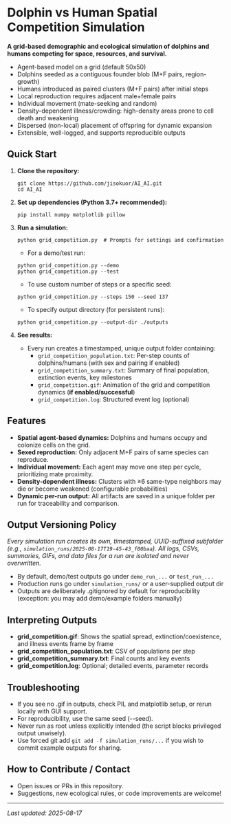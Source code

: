 # Dolphin vs Human Spatial Competition Simulation

**A grid-based demographic and ecological simulation of dolphins and humans competing for space, resources, and survival.**

- Agent-based model on a grid (default 50x50)
- Dolphins seeded as a contiguous founder blob (M+F pairs, region-growth)
- Humans introduced as paired clusters (M+F pairs) after initial steps
- Local reproduction requires adjacent male+female pairs
- Individual movement (mate-seeking and random)
- Density-dependent illness/crowding: high-density areas prone to cell death and weakening
- Dispersed (non-local) placement of offspring for dynamic expansion
- Extensible, well-logged, and supports reproducible outputs

## Quick Start

1. **Clone the repository:**
   ```
   git clone https://github.com/jisokuor/AI_AI.git
   cd AI_AI
   ```
2. **Set up dependencies (Python 3.7+ recommended):**
   ```
   pip install numpy matplotlib pillow
   ```
3. **Run a simulation:**
   ```
   python grid_competition.py  # Prompts for settings and confirmation
   ```
   - For a demo/test run:
   ```
   python grid_competition.py --demo
   python grid_competition.py --test
   ```
   - To use custom number of steps or a specific seed:
   ```
   python grid_competition.py --steps 150 --seed 137
   ```
   - To specify output directory (for persistent runs):
   ```
   python grid_competition.py --output-dir ./outputs
   ```

4. **See results:**
    - Every run creates a timestamped, unique output folder containing:
      * `grid_competition_population.txt`: Per-step counts of dolphins/humans (with sex and pairing if enabled)
      * `grid_competition_summary.txt`: Summary of final population, extinction events, key milestones
      * `grid_competition.gif`: Animation of the grid and competition dynamics (**if enabled/successful**)
      * `grid_competition.log`: Structured event log (optional)

## Features
- **Spatial agent-based dynamics:** Dolphins and humans occupy and colonize cells on the grid.
- **Sexed reproduction:** Only adjacent M+F pairs of same species can reproduce.
- **Individual movement:** Each agent may move one step per cycle, prioritizing mate proximity.
- **Density-dependent illness:** Clusters with ≥6 same-type neighbors may die or become weakened (configurable probabilities)
- **Dynamic per-run output:** All artifacts are saved in a unique folder per run for traceability and comparison.

## Output Versioning Policy
_Every simulation run creates its own, timestamped, UUID-suffixed subfolder (e.g., `simulation_runs/2025-08-17T19-45-43_f00baa`). All logs, CSVs, summaries, GIFs, and data files for a run are isolated and never overwritten._
- By default, demo/test outputs go under `demo_run_...` or `test_run_...`
- Production runs go under `simulation_runs/` or a user-supplied output dir
- Outputs are deliberately .gitignored by default for reproducibility (exception: you may add demo/example folders manually)

## Interpreting Outputs
- **grid_competition.gif**: Shows the spatial spread, extinction/coexistence, and illness events frame by frame
- **grid_competition_population.txt**: CSV of populations per step
- **grid_competition_summary.txt**: Final counts and key events
- **grid_competition.log**: Optional; detailed events, parameter records

## Troubleshooting
- If you see no .gif in outputs, check PIL and matplotlib setup, or rerun locally with GUI support.
- For reproducibility, use the same seed (--seed).
- Never run as root unless explicitly intended (the script blocks privileged output unwisely).
- Use forced git add `git add -f simulation_runs/...` if you wish to commit example outputs for sharing.

## How to Contribute / Contact
- Open issues or PRs in this repository.
- Suggestions, new ecological rules, or code improvements are welcome!

---

_Last updated: 2025-08-17_
